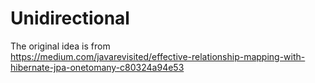 # Unidirectional
The original idea is from  
https://medium.com/javarevisited/effective-relationship-mapping-with-hibernate-jpa-onetomany-c80324a94e53